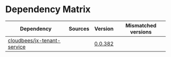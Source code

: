 # Dependency Matrix

Dependency | Sources | Version | Mismatched versions
---------- | ------- | ------- | -------------------
[cloudbees/jx-tenant-service](https://github.com/cloudbees/jx-tenant-service) |  | [0.0.382](https://github.com/cloudbees/jx-tenant-service/releases/tag/v0.0.382) | 

